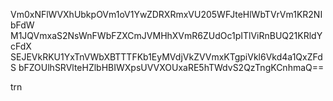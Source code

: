 Vm0xNFlWVXhUbkpOVm1oV1YwZDRXRmxVU205WFJteHlWbTVrVm1KR2NIbFdW
M1JQVmxaS2NsWnFWbFZXCmJVMHhXVmR6ZUdOc1pITlViRnBUQ21KRldYcFdX
SEJEVkRKU1YxTnVWbXBTTTFKb1EyMVdjVkZVVmxKTgpiVkl6Vkd4a1QxZFdS
bFZOUlhSRVlteHZlbHBIWXpsUVVXOUxaRE5hTWdvS2QzTngKCnhmaQ==

trn